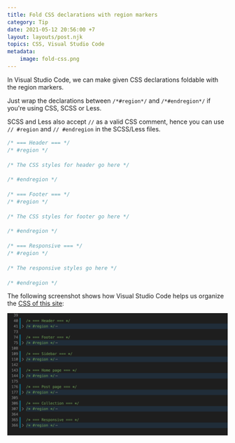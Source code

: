 ```yaml
---
title: Fold CSS declarations with region markers
category: Tip
date: 2021-05-12 20:56:00 +7
layout: layouts/post.njk
topics: CSS, Visual Studio Code
metadata:
    image: fold-css.png
---
```


In Visual Studio Code, we can make given CSS declarations foldable with the region markers.

Just wrap the declarations between `/*#region*/` and `/*#endregion*/` if you're using CSS, SCSS or Less.

SCSS and Less also accept `//` as a valid CSS comment, hence you can use `// #region` and `// #endregion` in the SCSS/Less files.

```css
/* === Header === */
/* #region */

/* The CSS styles for header go here */

/* #endregion */

/* === Footer === */
/* #region */

/* The CSS styles for footer go here */

/* #endregion */

/* === Responsive === */
/* #region */

/* The responsive styles go here */

/* #endregion */
```

The following screenshot shows how Visual Studio Code helps us organize the [CSS of this site](https://github.com/phuoc-ng/frontend-tips/blob/main/css/index.css):

![Fold CSS declarations with region markers](/assets/img/fold-css-declarations.png)
